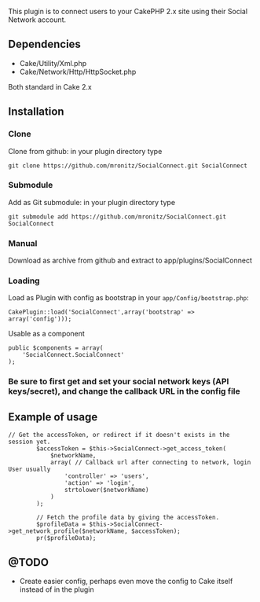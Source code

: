 This plugin is to connect users to your CakePHP 2.x site using their Social Network account.

## Dependencies
* Cake/Utility/Xml.php
* Cake/Network/Http/HttpSocket.php

Both standard in Cake 2.x


## Installation

### Clone

Clone from github: in your plugin directory type 

	git clone https://github.com/mronitz/SocialConnect.git SocialConnect

### Submodule

Add as Git submodule: in your plugin directory type 

	git submodule add https://github.com/mronitz/SocialConnect.git SocialConnect

### Manual

Download as archive from github and extract to app/plugins/SocialConnect

### Loading

Load as Plugin with config as bootstrap in your `app/Config/bootstrap.php`:

	CakePlugin::load('SocialConnect',array('bootstrap' => array('config')));
	
Usable as a component
	
	public $components = array(
		'SocialConnect.SocialConnect'
	);

### Be sure to first get and set your social network keys (API keys/secret), and change the callback URL in the config file

## Example of usage

	// Get the accessToken, or redirect if it doesn't exists in the session yet.
			$accessToken = $this->SocialConnect->get_access_token(
				$networkName,
				array( // Callback url after connecting to network, login User usually
					'controller' => 'users',
					'action' => 'login',
					strtolower($networkName)
				)
			);

			// Fetch the profile data by giving the accessToken.
			$profileData = $this->SocialConnect->get_network_profile($networkName, $accessToken);
			pr($profileData);


## @TODO
*	Create easier config, perhaps even move the config to Cake itself instead of in the plugin
